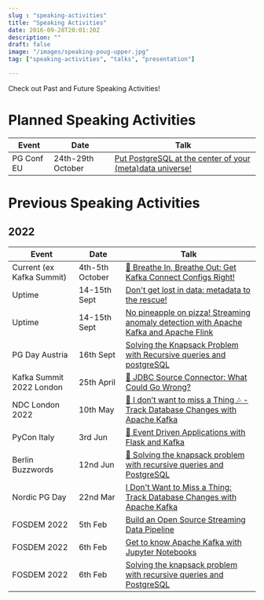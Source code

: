 ```yaml
---
slug : "speaking-activities"
title: "Speaking Activities"
date: 2016-09-28T20:01:20Z
description: ""
draft: false
image: "/images/speaking-poug-upper.jpg"
tag: ["speaking-activities", "talks", "presentation"]

---
```


Check out Past and Future Speaking Activities!

# Planned Speaking Activities
|Event|Date|Talk|
|---|---|---|
|PG Conf EU|24th-29th October|[Put PostgreSQL at the center of your (meta)data universe!](https://www.postgresql.eu/events/pgconfeu2022/schedule/session/4084-put-postgresql-at-the-center-of-your-metadata-universe/)|


# Previous Speaking Activities

## 2022

|Event|Date|Talk|
|---|---|---|
|Current (ex Kafka Summit)|4th-5th October|[🎥 Breathe In, Breathe Out: Get Kafka Connect Configs Right!](https://bit.ly/3ghs2ru)|
|Uptime|14-15th Sept|[Don't get lost in data: metadata to the rescue!](https://uptime.aiven.io/session/325396)|
|Uptime|14-15th Sept|[No pineapple on pizza! Streaming anomaly detection with Apache Kafka and Apache Flink](https://uptime.aiven.io/session/325620)|
|PG Day Austria|16th Sept|[Solving the Knapsack Problem with Recursive queries and postgreSQL](https://pgday.at/talks/solving-the-knapsack-problem/)|
|Kafka Summit 2022 London|25th April|[🎥 JDBC Source Connector: What Could Go Wrong?](https://www.confluent.io/events/kafka-summit-london-2022/jdbc-source-connector-what-could-go-wrong/)|
|NDC London 2022|10th May|[🎥 I don’t want to miss a Thing 🎶 - Track Database Changes with Apache Kafka](https://www.youtube.com/watch?v=AT6-WXLwKQE)|
|PyCon Italy|3rd Jun|[🎥 Event Driven Applications with Flask and Kafka](https://www.youtube.com/watch?v=hfi_ALPlsOQ&t=3s)|
|Berlin Buzzwords|12nd Jun|[🎥 Solving the knapsack problem with recursive queries and PostgreSQL](https://www.youtube.com/watch?v=njvH3I39Dv0&list=PLq-odUc2x7i8eaYHVXSOadHrVE9tEU2QR&index=47&t=1720s)|
|Nordic PG Day|22nd Mar|[I Don't Want to Miss a Thing: Track Database Changes with Apache Kafka](/talks/track-database-changes)|
|FOSDEM 2022|5th Feb|[Build an Open Source Streaming Data Pipeline](https://fosdem.org/2022/schedule/event/batch_proc_data_streaming/)|
|FOSDEM 2022|6th Feb|[Get to know Apache Kafka with Jupyter Notebooks](https://fosdem.org/2022/schedule/event/python_kafka/)|
|FOSDEM 2022|6th Feb|[Solving the knapsack problem with recursive queries and PostgreSQL](https://fosdem.org/2022/schedule/event/postgresql_solving_the_knapsack_problem_with_recursive_queries_and_postgresql/)|

</tbody></table></figure></font>
